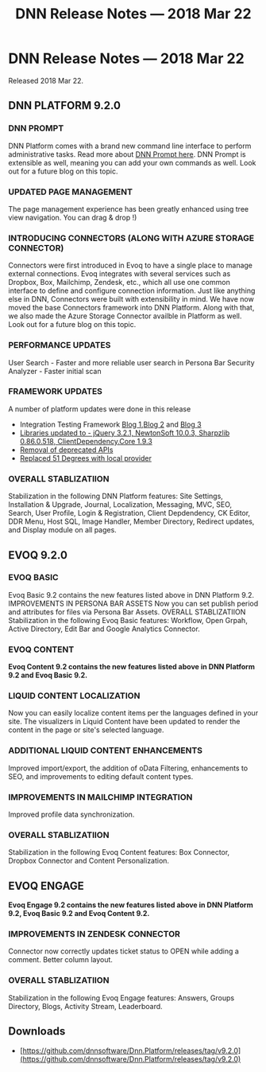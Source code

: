 ﻿---
uid: relnotes-2018-mar-22
locale: en
title: DNN Release Notes — 2018 Mar 22
dnnversion: 09.02.00
---

# DNN Release Notes — 2018 Mar 22

Released 2018 Mar 22.

## DNN PLATFORM 9.2.0

### DNN PROMPT
DNN Platform comes with a brand new command line interface to perform administrative tasks. Read more about [DNN Prompt here](https://www.dnnsoftware.com/community-blog/cid/155456/previewing-prompt-in-dnnevoq-920). DNN Prompt is extensible as well, meaning you can add your own commands as well. Look out for a future blog on this topic.

### UPDATED PAGE MANAGEMENT
The page management experience has been greatly enhanced using tree view navigation. You can drag & drop !)

### INTRODUCING CONNECTORS (ALONG WITH AZURE STORAGE CONNECTOR)
Connectors were first introduced in Evoq to have a single place to manage external connections. Evoq integrates with several services such as Dropbox, Box, Mailchimp, Zendesk, etc., which all use one common interface to define and configure connection information. Just like anything else in DNN, Connectors were built with extensibility in mind. We have now moved the base Connectors framework into DNN Platform. Along with that, we also made the Azure Storage Connector availble in Platform as well. Look out for a future blog on this topic.

### PERFORMANCE UPDATES
User Search - Faster and more reliable user search in Persona Bar
Security Analyzer - Faster initial scan

### FRAMEWORK UPDATES
A number of platform updates were done in this release

* Integration Testing Framework [Blog 1](https://www.dnnsoftware.com/community-blog/cid/155465/dnn-unitintegration-testing--part-1),[Blog 2](https://www.dnnsoftware.com/community-blog/cid/155468/dnn-unitintegration-testing-part-2') and [Blog 3](https://www.dnnsoftware.com/community-blog/cid/155481/dnn-unitintegration-testing-part-3)
* [Libraries updated to - jQuery 3.2.1, NewtonSoft 10.0.3, Sharpzlib 0.86.0.518, ClientDependency.Core 1.9.3](https://www.dnnsoftware.com/community-blog/cid/155510/jquery-newtonsoft-etc-updated-in-dnn-platform-92)
* [Removal of deprecated APIs](https://www.dnnsoftware.com/community-blog/cid/155508/dnn-platform-92-removes-over-500-deprecated-apis)
* [Replaced 51 Degrees with local provider](https://dnntracker.atlassian.net/browse/DNN-10284)

### OVERALL STABLIZATIION
Stabilization in the following DNN Platform features: Site Settings, Installation & Upgrade, Journal, Localization, Messaging, MVC, SEO, Search, User Profile, Login & Registration, Client Depdendency, CK Editor, DDR Menu, Host SQL, Image Handler, Member Directory, Redirect updates, and Display module on all pages.

## EVOQ 9.2.0

### EVOQ BASIC

Evoq Basic 9.2 contains the new features listed above in DNN Platform 9.2.
IMPROVEMENTS IN PERSONA BAR ASSETS
Now you can set publish period and attributes for files via Persona Bar Assets.
OVERALL STABLIZATIION
Stabilization in the following Evoq Basic features: Workflow, Open Grpah, Active Directory, Edit Bar and Google Analytics Connector.

### EVOQ CONTENT

**Evoq Content 9.2 contains the new features listed above in DNN Platform 9.2 and Evoq Basic 9.2.**

### LIQUID CONTENT LOCALIZATION
Now you can easily localize content items per the languages defined in your site. The visualizers in Liquid Content have been updated to render the content in the page or site's selected language.

### ADDITIONAL LIQUID CONTENT ENHANCEMENTS
Improved import/export, the addition of oData Filtering, enhancements to SEO, and improvements to editing default content types.

### IMPROVEMENTS IN MAILCHIMP INTEGRATION
Improved profile data synchronization.

### OVERALL STABLIZATIION
Stabilization in the following Evoq Content features: Box Connector, Dropbox Connector and Content Personalization.

## EVOQ ENGAGE

**Evoq Engage 9.2 contains the new features listed above in DNN Platform 9.2, Evoq Basic 9.2 and Evoq Content 9.2.**

### IMPROVEMENTS IN ZENDESK CONNECTOR
Connector now correctly updates ticket status to OPEN while adding a comment. Better column layout.

### OVERALL STABLIZATIION
Stabilization in the following Evoq Engage features: Answers, Groups Directory, Blogs, Activity Stream, Leaderboard.

## Downloads
* [https://github.com/dnnsoftware/Dnn.Platform/releases/tag/v9.2.0](https://github.com/dnnsoftware/Dnn.Platform/releases/tag/v9.2.0)